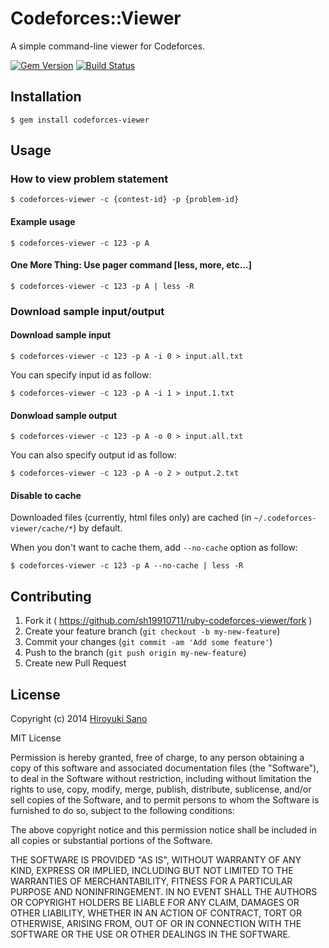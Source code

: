 # Codeforces::Viewer

A simple command-line viewer for Codeforces.

[![Gem Version](https://badge.fury.io/rb/codeforces-viewer.png)](http://badge.fury.io/rb/codeforces-viewer)
[![Build Status](https://travis-ci.org/sh19910711/ruby-codeforces-viewer.png?branch=develop)](https://travis-ci.org/sh19910711/ruby-codeforces-viewer)

## Installation

    $ gem install codeforces-viewer

## Usage

### How to view problem statement

    $ codeforces-viewer -c {contest-id} -p {problem-id}

#### Example usage

    $ codeforces-viewer -c 123 -p A

#### One More Thing: Use pager command [less, more, etc...]

    $ codeforces-viewer -c 123 -p A | less -R

### Download sample input/output

#### Download sample input

    $ codeforces-viewer -c 123 -p A -i 0 > input.all.txt

You can specify input id as follow:

    $ codeforces-viewer -c 123 -p A -i 1 > input.1.txt

#### Donwload sample output

    $ codeforces-viewer -c 123 -p A -o 0 > input.all.txt

You can also specify output id as follow:

    $ codeforces-viewer -c 123 -p A -o 2 > output.2.txt

#### Disable to cache

Downloaded files (currently, html files only) are cached (in `~/.codeforces-viewer/cache/*`) by default.

When you don't want to cache them, add `--no-cache` option as follow:

    $ codeforces-viewer -c 123 -p A --no-cache | less -R

## Contributing

1. Fork it ( https://github.com/sh19910711/ruby-codeforces-viewer/fork )
2. Create your feature branch (`git checkout -b my-new-feature`)
3. Commit your changes (`git commit -am 'Add some feature'`)
4. Push to the branch (`git push origin my-new-feature`)
5. Create new Pull Request

## License

Copyright (c) 2014 [Hiroyuki Sano](https://github.com/sh19910711)

MIT License

Permission is hereby granted, free of charge, to any person obtaining
a copy of this software and associated documentation files (the
"Software"), to deal in the Software without restriction, including
without limitation the rights to use, copy, modify, merge, publish,
distribute, sublicense, and/or sell copies of the Software, and to
permit persons to whom the Software is furnished to do so, subject to
the following conditions:

The above copyright notice and this permission notice shall be
included in all copies or substantial portions of the Software.

THE SOFTWARE IS PROVIDED "AS IS", WITHOUT WARRANTY OF ANY KIND,
EXPRESS OR IMPLIED, INCLUDING BUT NOT LIMITED TO THE WARRANTIES OF
MERCHANTABILITY, FITNESS FOR A PARTICULAR PURPOSE AND
NONINFRINGEMENT. IN NO EVENT SHALL THE AUTHORS OR COPYRIGHT HOLDERS BE
LIABLE FOR ANY CLAIM, DAMAGES OR OTHER LIABILITY, WHETHER IN AN ACTION
OF CONTRACT, TORT OR OTHERWISE, ARISING FROM, OUT OF OR IN CONNECTION
WITH THE SOFTWARE OR THE USE OR OTHER DEALINGS IN THE SOFTWARE.



